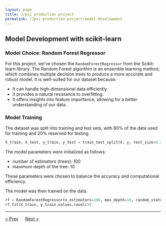 ```yaml
---
layout: page
title: J/psi production project
permalink: /Jpsi-production-project/model-development
---
```


## Model Development with scikit-learn

### Model Choice: Random Forest Regressor

For this project, we've chosen the `RandomForestRegressor` from the Scikit-learn library. The Random Forest algorithm is an ensemble learning method, which combines multiple decision trees to produce a more accurate and robust model. It is well-suited for our dataset because:

- It can handle high-dimensional data efficiently.
- It provides a natural resistance to overfitting.
- It offers insights into feature importance, allowing for a better understanding of our data.

### Model Training

The dataset was split into training and test sets, with 80% of the data used for training and 20% reserved for testing.

```python
X_train, X_test, y_train, y_test = train_test_split(X, y, test_size=0.2, random_state=42)
```

The model parameters were initialized as follows:

- number of estimators (trees): 100
- maximum depth of the tree: 10

These parameters were chosen to balance the accuracy and computational efficiency.

The model was then trained on the data.

```python
rf = RandomForestRegressor(n_estimators=100, max_depth=10, random_state=42)
rf.fit(X_train, y_train.values.ravel())
```

---

[< Prev](proj-4.markdown)  &emsp; [Next >](proj-7.markdown)